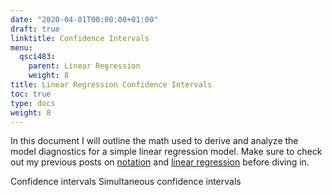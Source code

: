 ```yaml
---
date: "2020-04-01T00:00:00+01:00"
draft: true
linktitle: Confidence Intervals
menu:
  qsci483:
    parent: Linear Regression
    weight: 8
title: Linear Regression Confidence Intervals
toc: true
type: docs
weight: 8
---
```


In this document I will outline the math used to derive and analyze the model diagnostics for a simple linear regression model. Make sure to check out my previous posts on [notation](/courses/qsci483/notation) and [linear regression](/courses/qsci483/linear-regression/linear-regression) before diving in. 

Confidence intervals
Simultaneous confidence intervals